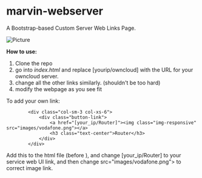 # marvin-webserver
A Bootstrap-based Custom Server Web Links Page.

![Picture](http://benjamin.secker.nz/static/images/marvin.png)

**How to use:**

1. Clone the repo
2. go into _index.html_ and replace [yourip/owncloud] with the URL for your owncloud server.
3. change all the other links similarly. (shouldn't be too hard)
4. modify the webpage as you see fit

To add your own link:
```
        <div class="col-sm-3 col-xs-6">
            <div class="button-link">
                <a href="[your_ip/Router]"><img class="img-responsive" src="images/vodafone.png"></a>
                <h3 class="text-center">Router</h3>
            </div>
        </div>
 ```
Add this to the html file (before </body>), and change [your_ip/Router] to your service web UI link, and then change src="images/vodafone.png"> to correct image link.
